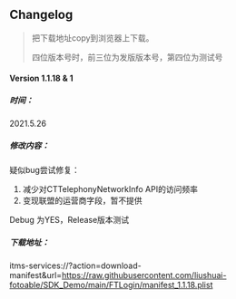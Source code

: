 ## Changelog
> 把下载地址copy到浏览器上下载。
>
> 四位版本号时，前三位为发版版本号，第四位为测试号

#### Version 1.1.18 & 1

##### 时间：

2021.5.26

##### 修改内容：

疑似bug尝试修复：

1. 减少对CTTelephonyNetworkInfo API的访问频率
2. 变现联盟的运营商字段，暂不提供 

Debug 为YES，Release版本测试



##### 下载地址：

itms-services://?action=download-manifest&url=https://raw.githubusercontent.com/liushuai-fotoable/SDK_Demo/main/FTLogin/manifest_1.1.18.plist





